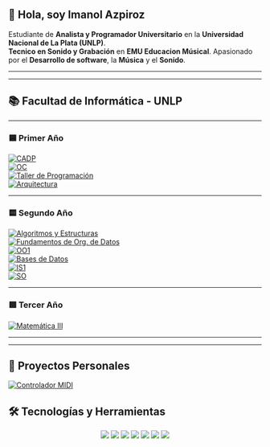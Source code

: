 ## 👋 Hola, soy Imanol Azpiroz  

Estudiante de **Analista y Programador Universitario** en la **Universidad Nacional de La Plata (UNLP)**.  
**Tecnico en Sonido y Grabación** en **EMU Educacion Músical**.
Apasionado por el **Desarrollo de software**, la **Música** y el **Sonido**.

---

---
## 📚 Facultad de Informática - UNLP  

---

### 🟦 Primer Año  

[![CADP](https://img.shields.io/badge/CADP-Repo-blue?style=for-the-badge)](https://github.com/ImanolAzpiroz/Cadp)  
[![OC](https://img.shields.io/badge/Organización%20de%20Comp-Repo-green?style=for-the-badge)](https://github.com/ImanolAzpiroz/Organizacion-de-Computadoras)  
[![Taller de Programación](https://img.shields.io/badge/Taller%20de%20Programación-Repo-orange?style=for-the-badge)](https://github.com/ImanolAzpiroz/Taller-De-Programacion)  
[![Arquitectura](https://img.shields.io/badge/Arquitectura%20de%20Computadoras-Repo-red?style=for-the-badge)](https://github.com/ImanolAzpiroz/Arquitectura-de-Computadoras)  

---

### 🟨 Segundo Año  

[![Algoritmos y Estructuras](https://img.shields.io/badge/AyED-Repo-blueviolet?style=for-the-badge)](https://github.com/ImanolAzpiroz/Algoritmos-y-Estructuras-de-Datos)  
[![Fundamentos de Org. de Datos](https://img.shields.io/badge/Fundamentos%20de%20Datos-Pendiente-lightgrey?style=for-the-badge)](#)  
[![OO1](https://img.shields.io/badge/OO1-Repo-orange?style=for-the-badge)](https://github.com/ImanolAzpiroz/Orientacion-a-Objetos-I)  
[![Bases de Datos](https://img.shields.io/badge/Diseño%20de%20BD-Pendiente-lightgrey?style=for-the-badge)](#)  
[![IS1](https://img.shields.io/badge/IS1-Repo-brightgreen?style=for-the-badge)](https://github.com/ImanolAzpiroz/Ing-de-Software-1)  
[![SO](https://img.shields.io/badge/Sistemas%20Operativos-Repo-yellow?style=for-the-badge)](https://github.com/ImanolAzpiroz/Intr-de-Sistemas-Operativos)  

---

### 🟥 Tercer Año  

[![Matemática III](https://img.shields.io/badge/Matemática%20III-Repo-9cf?style=for-the-badge)](https://github.com/ImanolAzpiroz/Matematica-3)  

---

---

## 🚀 Proyectos Personales
[![Controlador MIDI](https://img.shields.io/badge/Controlador%20MIDI%20con%20Raspberry%20Pi%20Pico-pendiente-red?style=for-the-badge)](https://github.com/ImanolAzpiroz/Controlador-MIDI---Raspberry-Pi-Pico/tree/main)

## 🛠️ Tecnologías y Herramientas



<p align="center">
  <img src="https://img.shields.io/badge/Java-orange?style=for-the-badge">
  <img src="https://img.shields.io/badge/Python-86D595?style=for-the-badge&logo=python&logoColor=111211">
  <img src="https://img.shields.io/badge/Git-black?style=for-the-badge&logo=git&logoColor=white">
  <img src="https://img.shields.io/badge/VSCode-blue?style=for-the-badge">
  <img src="https://img.shields.io/badge/Raspberry%20Pi-54994C?style=for-the-badge&logo=raspberrypi&logoColor=white">  
  <img src="https://img.shields.io/badge/HTML5-E34F26?style=for-the-badge&logo=html5&logoColor=white">
  <img src="https://img.shields.io/badge/CSS3-1572B6?style=for-the-badge&logo=css3&logoColor=white">
</p>

